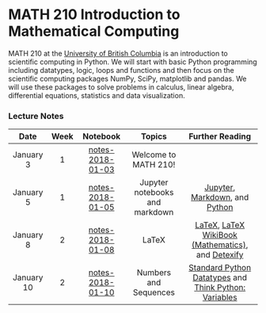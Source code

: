 # MATH 210 Introduction to Mathematical Computing

MATH 210 at the [University of British Columbia](http://www.math.ubc.ca) is an introduction to scientific computing in Python. We will start with basic Python programming including datatypes, logic, loops and functions and then focus on the scientific computing packages NumPy, SciPy, matplotlib and pandas. We will use these packages to solve problems in calculus, linear algebra, differential equations, statistics and data visualization.

### Lecture Notes

| Date | Week | Notebook | Topics | Further Reading |
| :---: | :---: | :---: | :---: | :---: |
| January 3 | 1 | [notes-2018-01-03](notes-week-01/notes-2018-01-03.ipynb) | Welcome to MATH 210! |  |
| January 5 | 1 | [notes-2018-01-05](notes-week-01/notes-2018-01-05.ipynb) |  Jupyter notebooks and markdown | [Jupyter](https://jupyter.org), [Markdown](https://daringfireball.net/projects/markdown/), and [Python](https://python.org) |
| January 8 | 2 | [notes-2018-01-08](notes-week-02/notes-2018-01-08.ipynb) |  LaTeX | [LaTeX](https://www.latex-project.org/), [LaTeX WikiBook (Mathematics)](https://en.wikibooks.org/wiki/LaTeX/Mathematics), and [Detexify](http://detexify.kirelabs.org/classify.html) |
| January 10 | 2 | [notes-2018-01-10](notes-week-02/notes-2018-01-10.ipynb) |  Numbers and Sequences | [Standard Python Datatypes](https://docs.python.org/3/tutorial/introduction.html) and [Think Python: Variables](http://greenteapress.com/thinkpython/html/thinkpython003.html) |
